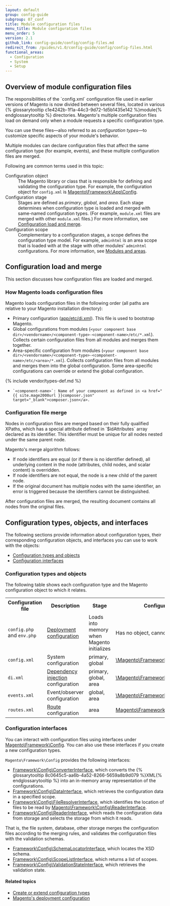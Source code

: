```yaml
---
layout: default
group: config-guide
subgroup: 07_conf
title: Module configuration files
menu_title: Module configuration files
menu_order: 5
version: 2.1
github_link: config-guide/config/config-files.md
redirect_from: /guides/v1.0/config-guide/config/config-files.html
functional_areas:
  - Configuration
  - System
  - Setup
---
```


<h2 id="config-files-overview">Overview of module configuration files</h2>
The responsibilities of the `config.xml` configuration file used in earlier versions of Magento is now divided between several files, located in various {% glossarytooltip c1e4242b-1f1a-44c3-9d72-1d5b1435e142 %}module{% endglossarytooltip %} directories. Magento's multiple configuration files load on demand only when a module requests a specific configuration type.

You can use these files&mdash;also referred to as *configuration types*&mdash;to customize specific aspects of your module's behavior.

Multiple modules can declare configuration files that affect the same configuration type (for example, events), and these multiple configuration files are merged.

Following are common terms used in this topic:

<dl>
      <dt>Configuration object</dt>
      <dd>The Magento library or class that is responsible for defining and validating the configuration type. For example, the configuration object for <code>config.xml</code> is <a href="{{ site.mage2000url }}lib/internal/Magento/Framework/App/Config.php" target="_blank">Magento\Framework\App\Config</a>.</dd>
      <dt>Configuration stage</dt>
      <dd>Stages are defined as <em>primary</em>, <em>global</em>, and <em>area</em>. Each stage determines when configuration type is loaded and merged with same-named configuration types. (For example, <code>module.xml</code> files are merged with other <code>module.xml</code> files.) For more information, see <a href="#config-files-loadmerge">Configuration load and merge</a>.</dd>
      <dt>Configuration scope</dt>
      <dd>Complementary to a configuration stages, a scope defines the configuration type model. For example, <code>adminhtml</code> is an area scope that is loaded with at the stage with other modules' <code>adminhtml</code> configurations. For more information, see <a href="{{page.baseurl}}architecture/archi_perspectives/components/modules/mod_and_areas.html">Modules and areas</a>.</dd>
</dl>

<h2 id="config-files-loadmerge">Configuration load and merge</h2>
This section discusses how configuration files are loaded and merged.

<h3 id="config-files-load">How Magento loads configuration files</h3>
Magento loads configuration files in the following order (all paths are relative to your Magento installation directory):

* Primary configuration (<a href="{{ site.mage2000url }}app/etc/di.xml" target="_blank">app/etc/di.xml</a>). This file is used to bootstrap Magento.
* Global configurations from modules (`<your component base dir>/<vendorname>/<component-type>-<component-name>/etc/*.xml`). Collects certain configuration files from all modules and merges them together.
* Area-specific configuration from modules (`<your component base dir>/<vendorname>/<component-type>-<component-name>/etc/<area>/*.xml`). Collects configuration files from all modules and merges them into the global configuration. Some area-specific configurations can override or extend the global configuration.

{% include vendor/types-def.md %}

*     `<component-name>`: Name of your component as defined in <a href="{{ site.mage2000url }}composer.json" target="_blank">composer.json</a>.

<h3 id="config-files-load-merge-merge">Configuration file merge</h3>
Nodes in configuration files are merged based on their fully qualified XPaths, which has a special attribute defined in `$idAttributes` array declared as its identifier. This identifier must be unique for all nodes nested under the same parent node.

Magento's merge algorithm follows:

* If node identifiers are equal (or if there is no identifier defined), all underlying content in the node (attributes, child nodes, and scalar content) is overridden.
* If node identifiers are not equal, the node is a new child of the parent node.
* If the original document has multiple nodes with the same identifier, an error is triggered because the identifiers cannot be distinguished.

After configuration files are merged, the resulting document contains all nodes from the original files.

<h2 id="config-files-classes">Configuration types, objects, and interfaces</h2>
The following sections provide information about configuration types, their corresponding configuration objects, and interfaces you can use to work with the objects:

* <a href="#config-files-classes-objects">Configuration types and objects</a>
* <a href="#config-files-classes-int">Configuration interfaces</a>

<h3 id="config-files-classes-objects">Configuration types and objects</h3>
The following table shows each configuration type and the Magento configuration object to which it relates.

<table>
      <tbody>
            <tr>
                  <th>Configuration file</th>
                  <th>Description</th>
                  <th>Stage</th>
                  <th>Configuration object</th>
            </tr>
            <tr>
                  <td><code>config.php</code> and <code>env.php</code></td>
                  <td><a href="{{page.baseurl}}config-guide/config/config-php.html">Deployment configuration</a></td>
                  <td>Loads into memory when Magento initializes</td>
                  <td>Has no object, cannot be customized</td>
            </tr>
            <tr>
                  <td><code>config.xml</code></td>
                  <td>System configuration</td>
                  <td>primary, global </td>
                  <td><a href="{{ site.mage2000url }}lib/internal/Magento/Framework/App/Config.php" target="_blank">\Magento\Framework\App\Config</a></td>
            </tr>
            <tr>
                  <td><code>di.xml</code></td>
                  <td><a href="{{page.baseurl}}extension-dev-guide/depend-inj.html">Dependency injection</a> configuration</td>
                  <td>primary, global, area</td>
                  <td><a href="{{ site.mage2000url }}lib/internal/Magento/Framework/ObjectManager/Config/Config.php" target="_blank">\Magento\Framework\ObjectManager\Config</a></td>
            </tr>
            <tr>
                  <td><code>events.xml</code></td>
                  <td>Event/observer configuration</td>
                  <td>global, area</td>
                  <td><a href="{{ site.mage2000url }}lib/internal/Magento/Framework/Event.php" target="_blank">\Magento\Framework\Event</a></td>
            </tr>
<!--     <tr>
                  <td><code>cache.xml</code></td>
                  <td>global, area</td>
                  <td><a href="{{ site.mage2000url }}lib/internal/Magento/Framework/Event.php" target="_blank">Magento\Framework\Event</a></td>
            </tr> -->
            <tr>
                  <td><code>routes.xml</code></td>
                  <td><a href="{{page.baseurl}}extension-dev-guide/routing.html">Route</a> configuration</td>
                  <td>area</td>
                  <td><a href="{{ site.mage2000url }}lib/internal/Magento/Framework/App/Route/Config.php" target="_blank">Magento\Framework\App\Route\Config</a></td>
            </tr>
      </tbody>
</table>

<h3 id="config-files-classes-int">Configuration interfaces</h3>
You can interact with configuration files using interfaces under <a href="{{ site.mage2000url }}lib/internal/Magento/Framework/Config" target="_blank">Magento\Framework\Config</a>. You can also use these interfaces if you create a new configuration types.

`Magento\Framework\Config` provides the following interfaces:

* <a href="{{ site.mage2000url }}lib/internal/Magento/Framework/Config/ConverterInterface.php" target="_blank">Framework\Config\ConverterInterface</a>, which converts the {% glossarytooltip 8c0645c5-aa6b-4a52-8266-5659a8b9d079 %}XML{% endglossarytooltip %} into an in-memory array representation of the configurations.
* <a href="{{ site.mage2000url }}lib/internal/Magento/Framework/Config/DataInterface.php" target="_blank">Framework\Config\DataInterface</a>, which retrieves the configuration data in a specified scope.
* <a href="{{ site.mage2000url }}lib/internal/Magento/Framework/Config/FileResolverInterface.php" target="_blank">Framework\Config\FileResolverInterface</a>, which identifies the location of files to be read by <a href="{{ site.mage2000url }}lib/internal/Magento/Framework/Config/ReaderInterface.php" target="_blank">Magento\Framework\Config\ReaderInterface</a>.
* <a href="{{ site.mage2000url }}lib/internal/Magento/Framework/Config/ReaderInterface.php" target="_blank">Framework\Config\ReaderInterface</a>, which reads the configuration data from storage and selects the storage from which it reads.

That is, the file system, database, other storage merges the configuration files according to the merging rules, and validates the configuration files with the validation schemas.

*  <a href="{{ site.mage2000url }}lib/internal/Magento/Framework/Config/SchemaLocatorInterface.php" target="_blank">Framework\Config\SchemaLocatorInterface</a>, which locates the XSD schema.
*  <a href="{{ site.mage2000url }}lib/internal/Magento/Framework/Config/ScopeListInterface.php" target="_blank">Framework\Config\ScopeListInterface</a>, which returns a list of scopes.
*  <a href="{{ site.mage2000url }}lib/internal/Magento/Framework/Config/ValidationStateInterface.php" target="_blank">Framework\Config\ValidationStateInterface</a>, which retrieves the validation state.

#### Related topics

 *  <a href="{{page.baseurl}}config-guide/config/config-create.html">Create or extend configuration types</a>
 *  <a href="{{page.baseurl}}config-guide/config/config-php.html">Magento's deployment configuration</a>
